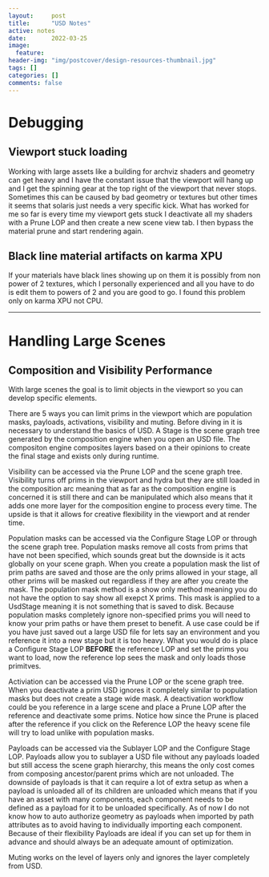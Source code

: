 ```yaml
---
layout:     post
title:      "USD Notes"
active: notes
date:       2022-03-25
image:
  feature: 
header-img: "img/postcover/design-resources-thumbnail.jpg"
tags: []
categories: []
comments: false
---
```


# **Debugging**

## Viewport stuck loading

Working with large assets like a building for archviz shaders and geometry can get heavy and I have the constant issue that the viewport will hang up and I get the spinning gear at the top right of the viewport that never stops. Sometimes this can be caused by bad geometry or textures but other times it seems that solaris just needs a very specific kick. What has worked for me so far is every time my viewport gets stuck I deactivate all my shaders with a Prune LOP and then create a new scene view tab. I then bypass the material prune and start rendering again.

## Black line material artifacts on karma XPU

If your materials have black lines showing up on them it is possibly from non power of 2 textures, which I personally experienced and all you have to do is edit them to powers of 2 and you are good to go. I found this problem only on karma XPU not CPU.

---

# **Handling Large Scenes**

## Composition and Visibility Performance

With large scenes the goal is to limit objects in the viewport so you can develop specific elements. 

There are 5 ways you can limit prims in the viewport which are population masks, payloads, activations, visibility and muting. Before diving in it is necessary to understand the basics of USD. A Stage is the scene graph tree generated by the composition engine when you open an USD file. The compositon engine composites layers based on a their opinions to create the final stage and exists only during runtime. 

Visibility can be accessed via the Prune LOP and the scene graph tree. Visibility turns off prims in the viewport and hydra but they are still loaded in the composition arc meaning that as far as the composition engine is concerned it is still there and can be manipulated which also means that it adds one more layer for the composition engine to process every time. The upside is that it allows for creative flexibility in the viewport and at render time. 

Population masks can be accessed via the Configure Stage LOP or through the scene graph tree. Population masks remove all costs from prims that have not been specified, which sounds great but the downside is it acts globally on your scene graph. When you create a population mask the list of prim paths are saved and those are the only prims allowed in your stage, all other prims will be masked out regardless if they are after you create the mask. The population mask method is a show only method meaning you do not have the option to say show all exepct X prims. This mask is applied to a UsdStage meaning it is not something that is saved to disk. Because population masks completely ignore non-specified prims you will need to know your prim paths or have them preset to benefit. A use case could be if you have just saved out a large USD file for lets say an environment and you reference it into a new stage but it is too heavy. What you would do is place a Configure Stage LOP **BEFORE** the reference LOP and set the prims you want to load, now the reference lop sees the mask and only loads those primitves. 

Activiation can be accessed via the Prune LOP or the scene graph tree. When you deactivate a prim USD ignores it completely similar to population masks but does not create a stage wide mask. A deactivation workflow could be you reference in a large scene and place a Prune LOP after the reference and deactivate some prims. Notice how since the Prune is placed after the reference if you click on the Reference LOP the heavy scene file will try to load unlike with population masks. 

Payloads can be accessed via the Sublayer LOP and the Configure Stage LOP. Payloads allow you to sublayer a USD file without any payloads loaded but still access the scene graph hierarchy, this means the only cost comes from composing ancestor/parent prims which are not unloaded. The downside of payloads is that it can require a lot of extra setup as when a payload is unloaded all of its children are unloaded which means that if you have an asset with many components, each component needs to be defined as a payload for it to be unloaded specifically. As of now I do not know how to auto authorize geometry as payloads when imported by path attributes as to avoid having to individually importing each component. Because of their flexibility Payloads are ideal if you can set up for them in advance and should always be an adequate amount of optimization. 

Muting works on the level of layers only and ignores the layer completely from USD. 


